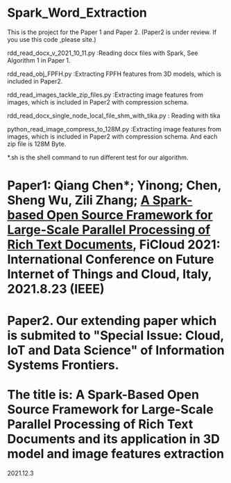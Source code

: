 # Spark_Word_Extraction
This is the project for the Paper 1 and Paper 2. (Paper2 is under review. If you use this code ,please site.)

rdd_read_docx_v_2021_10_11.py    :Reading docx files with Spark, See Algorithm 1 in Paper 1.

rdd_read_obj_FPFH.py		 :Extracting FPFH features from 3D models, which is included in Paper2.	

rdd_read_images_tackle_zip_files.py  :Extracting image features from images, which is included in Paper2 with compression schema.	


rdd_read_docx_single_node_local_file_shm_with_tika.py : Reading with tika

python_read_image_compress_to_128M.py  :Extracting image features from images, which is included in Paper2 with compression schema. And each zip file is 128M Byte.

*.sh is the shell command to run different test for our algorithm.

# Paper1: Qiang Chen*; Yinong; Chen, Sheng Wu, Zili Zhang; <a href='https://ieeexplore.ieee.org/document/9590234' target=_blank>A Spark-based Open Source Framework for Large-Scale Parallel Processing of Rich Text Documents</a>, FiCloud 2021: International Conference on Future Internet of Things and Cloud, Italy, 2021.8.23 (IEEE)

# Paper2. Our extending paper which is submited to "Special Issue: Cloud, IoT and Data Science" of Information Systems Frontiers.  <br><br>The title is:  A Spark-Based Open Source Framework for Large-Scale Parallel Processing of Rich Text Documents and its application in 3D model and image features extraction



2021.12.3


